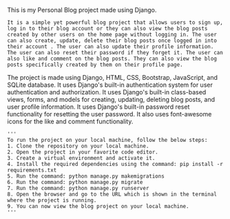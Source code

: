 This is my Personal Blog project made using Django. 
```
It is a simple yet powerful blog project that allows users to sign up, log in to their blog account or they can also view the blog posts created by other users on the home page without logging in. The user can also create, update, delete their blog posts once logged in into their account . The user can also update their profile information. The user can also reset their password if they forget it. The user can also like and comment on the blog posts. They can also view the blog posts specifically created by them on their profile page. 
```
The project is made using Django, HTML, CSS, Bootstrap, JavaScript, and SQLite database.
It uses Django's built-in authentication system for user authentication and authorization.
It uses Django's built-in class-based views, forms, and models for creating, updating, deleting blog posts, and user profile information.
It uses Django's built-in password reset functionality for resetting the user password.
It also uses font-awesome icons for the like and comment functionality.
```
'''
To run the project on your local machine, follow the below steps:
1. Clone the repository on your local machine.
2. Open the project in your favorite code editor.
3. Create a virtual environment and activate it.
4. Install the required dependencies using the command: pip install -r requirements.txt
5. Run the command: python manage.py makemigrations
6. Run the command: python manage.py migrate
7. Run the command: python manage.py runserver
8. Open the browser and go to the URL which is shown in the terminal where the project is running.
9. You can now view the blog project on your local machine.
'''
``` 

